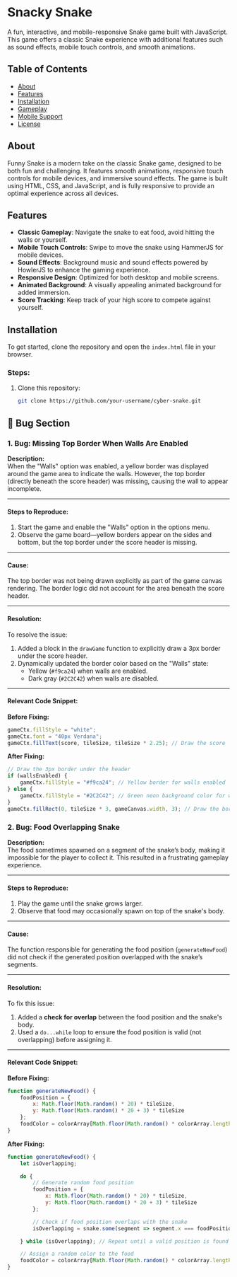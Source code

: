 # Snacky Snake

A fun, interactive, and mobile-responsive Snake game built with JavaScript. This game offers a classic Snake experience with additional features such as sound effects, mobile touch controls, and smooth animations.

## Table of Contents

- [About](#about)
- [Features](#features)
- [Installation](#installation)
- [Gameplay](#gameplay)
- [Mobile Support](#mobile-support)
- [License](#license)

## About

Funny Snake is a modern take on the classic Snake game, designed to be both fun and challenging. It features smooth animations, responsive touch controls for mobile devices, and immersive sound effects. The game is built using HTML, CSS, and JavaScript, and is fully responsive to provide an optimal experience across all devices.

## Features

- **Classic Gameplay**: Navigate the snake to eat food, avoid hitting the walls or yourself.
- **Mobile Touch Controls**: Swipe to move the snake using HammerJS for mobile devices.
- **Sound Effects**: Background music and sound effects powered by HowlerJS to enhance the gaming experience.
- **Responsive Design**: Optimized for both desktop and mobile screens.
- **Animated Background**: A visually appealing animated background for added immersion.
- **Score Tracking**: Keep track of your high score to compete against yourself.

## Installation

To get started, clone the repository and open the `index.html` file in your browser.

### Steps:

1. Clone this repository:
   ```bash
   git clone https://github.com/your-username/cyber-snake.git


## 🐛 Bug Section

### 1. Bug: Missing Top Border When Walls Are Enabled
**Description:**  
When the "Walls" option was enabled, a yellow border was displayed around the game area to indicate the walls. However, the top border (directly beneath the score header) was missing, causing the wall to appear incomplete.

---

#### Steps to Reproduce:
1. Start the game and enable the "Walls" option in the options menu.
2. Observe the game board—yellow borders appear on the sides and bottom, but the top border under the score header is missing.

---

#### Cause:
The top border was not being drawn explicitly as part of the game canvas rendering. The border logic did not account for the area beneath the score header.

---

#### Resolution:
To resolve the issue:
1. Added a block in the `drawGame` function to explicitly draw a 3px border under the score header.
2. Dynamically updated the border color based on the "Walls" state:
   - Yellow (`#f9ca24`) when walls are enabled.
   - Dark gray (`#2C2C42`) when walls are disabled.

---

#### Relevant Code Snippet:
**Before Fixing:**
```javascript
gameCtx.fillStyle = "white";
gameCtx.font = "40px Verdana";
gameCtx.fillText(score, tileSize, tileSize * 2.25); // Draw the score
```

**After Fixing:**
```javascript
// Draw the 3px border under the header
if (wallsEnabled) {
    gameCtx.fillStyle = "#f9ca24"; // Yellow border for walls enabled
} else {
    gameCtx.fillStyle = "#2C2C42"; // Green neon background color for walls disabled
}
gameCtx.fillRect(0, tileSize * 3, gameCanvas.width, 3); // Draw the border
```

### 2. Bug: Food Overlapping Snake
**Description:**  
The food sometimes spawned on a segment of the snake’s body, making it impossible for the player to collect it. This resulted in a frustrating gameplay experience.

---

#### Steps to Reproduce:
1. Play the game until the snake grows larger.
2. Observe that food may occasionally spawn on top of the snake's body.

---

#### Cause:
The function responsible for generating the food position (`generateNewFood`) did not check if the generated position overlapped with the snake’s segments.

---

#### Resolution:
To fix this issue:
1. Added a **check for overlap** between the food position and the snake's body.
2. Used a `do...while` loop to ensure the food position is valid (not overlapping) before assigning it.

---

#### Relevant Code Snippet:
**Before Fixing:**
```javascript
function generateNewFood() {
    foodPosition = { 
        x: Math.floor(Math.random() * 20) * tileSize, 
        y: Math.floor(Math.random() * 20 + 3) * tileSize 
    };
    foodColor = colorArray[Math.floor(Math.random() * colorArray.length)];
}
```
**After Fixing:**
```javascript
function generateNewFood() {
    let isOverlapping;

    do {
        // Generate random food position
        foodPosition = { 
            x: Math.floor(Math.random() * 20) * tileSize, 
            y: Math.floor(Math.random() * 20 + 3) * tileSize 
        };

        // Check if food position overlaps with the snake
        isOverlapping = snake.some(segment => segment.x === foodPosition.x && segment.y === foodPosition.y);

    } while (isOverlapping); // Repeat until a valid position is found

    // Assign a random color to the food
    foodColor = colorArray[Math.floor(Math.random() * colorArray.length)];
}
```
